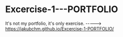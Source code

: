 # Excercise-1---PORTFOLIO
It's not my portfolio, it's only exercise.
-----> https://jakubchm.github.io/Excercise-1-PORTFOLIO/